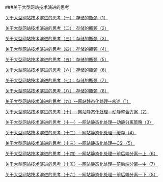 ###关于大型网站技术演进的思考

[关于大型网站技术演进的思考（一）：存储的瓶颈（1）](http://mp.weixin.qq.com/s?__biz=MzAxODE2MjM1MA==&mid=204171071&idx=2&sn=ff5ba544c810d178fca36d5be4e2aa94&scene=38#wechat_redirect)

[关于大型网站技术演进的思考（二）：存储的瓶颈（2）](http://mp.weixin.qq.com/s?__biz=MzAxODE2MjM1MA==&mid=204193409&idx=1&sn=e00ab598ddc09cb4b62c2c3fc8e7f04b&scene=38#wechat_redirect)

[关于大型网站技术演进的思考（三）：存储的瓶颈（3）](http://mp.weixin.qq.com/s?__biz=MzAxODE2MjM1MA==&mid=204215960&idx=1&sn=637f3254a36ef222009d7dae23f036d1&scene=38#wechat_redirect)

[关于大型网站技术演进的思考（四）：存储的瓶颈（4）](http://mp.weixin.qq.com/s?__biz=MzAxODE2MjM1MA==&mid=204239422&idx=1&sn=33ec9988e36f11328dcac56807cb42b7&scene=38#wechat_redirect)

[关于大型网站技术演进的思考（五）：存储的瓶颈（5）](http://mp.weixin.qq.com/s?__biz=MzAxODE2MjM1MA==&mid=204272277&idx=1&sn=0f09a14717c487b9f568328967e5b92c&scene=38#wechat_redirect)

[关于大型网站技术演进的思考（六）：存储的瓶颈（6）](http://mp.weixin.qq.com/s?__biz=MzAxODE2MjM1MA==&mid=204322523&idx=2&sn=ade78cafb612bb6d3ec0d9b6a0965792&scene=38#wechat_redirect)

[关于大型网站技术演进的思考（七）：存储的瓶颈（7）](http://mp.weixin.qq.com/s?__biz=MzAxODE2MjM1MA==&mid=206321596&idx=1&sn=4cd50d492219c76a463061fd4c74e921&scene=38#wechat_redirect)

[关于大型网站技术演进的思考（八）：存储的瓶颈（8）](http://mp.weixin.qq.com/s?__biz=MzAxODE2MjM1MA==&mid=206371248&idx=2&sn=a7be4e76c118f54ee138b993625ea3ac&scene=38#wechat_redirect)

[关于大型网站技术演进的思考（九）--网站静态化处理--总述（1）](http://mp.weixin.qq.com/s?__biz=MzAxODE2MjM1MA==&mid=206421802&idx=1&sn=bd87ca3f4279511131c4e918d1fd51bc&scene=38#wechat_redirect)

[关于大型网站技术演进的思考（十）--网站静态化处理—动静整合方案（2）](http://mp.weixin.qq.com/s?__biz=MzAxODE2MjM1MA==&mid=206471700&idx=1&sn=febe8b978b9a326f787925223bfccbce&scene=38#wechat_redirect)

[关于大型网站技术演进的思考（十一）--网站静态化处理—动静分离策略（3）](http://mp.weixin.qq.com/s?__biz=MzAxODE2MjM1MA==&mid=206564304&idx=1&sn=616895ffb82ec116c09610142525048b&scene=38#wechat_redirect)

[关于大型网站技术演进的思考（十二）--网站静态化处理—缓存（4）](http://mp.weixin.qq.com/s?__biz=MzAxODE2MjM1MA==&mid=207243958&idx=2&sn=3742b385c3960e6cc8404c2fa485f759&scene=38#wechat_redirect)

[关于大型网站技术演进的思考（十三）--网站静态化处理—CSI（5）](http://mp.weixin.qq.com/s?__biz=MzAxODE2MjM1MA==&mid=207344773&idx=2&sn=614497122a3c436a87dd4b950e5f0125&scene=38#wechat_redirect)

[关于大型网站技术演进的思考（十四）--网站静态化处理—前后端分离—上（6）](http://mp.weixin.qq.com/s?__biz=MzAxODE2MjM1MA==&mid=207430247&idx=1&sn=77678feffbd57d837025803ce3651fac&scene=38#wechat_redirect)

[关于大型网站技术演进的思考（十五）--网站静态化处理—前后端分离—中（7）
](http://mp.weixin.qq.com/s?__biz=MzAxODE2MjM1MA==&mid=207548881&idx=1&sn=06e7bdda53bcfe826e6ed5a4d793c100&scene=38#wechat_redirect)

[关于大型网站技术演进的思考（十六）--网站静态化处理—前后端分离—下（8）](http://mp.weixin.qq.com/s?__biz=MzAxODE2MjM1MA==&mid=207587420&idx=1&sn=7f953a382f0197ab8f630d5f47c0835d&scene=38#wechat_redirect)
